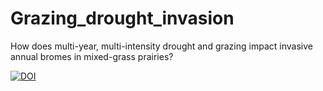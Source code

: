 # Grazing_drought_invasion
How does multi-year, multi-intensity drought and grazing impact invasive annual bromes in mixed-grass prairies?

[![DOI](https://zenodo.org/badge/651524059.svg)](https://zenodo.org/badge/latestdoi/651524059)
